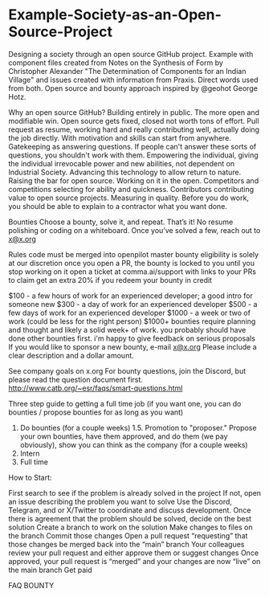 # Example-Society-as-an-Open-Source-Project
Designing a society through an open source GitHub project. Example with component files created from Notes on the Synthesis of Form by Christopher Alexander "The Determination of Components for an Indian Village" and issues created with information from Praxis. Direct words used from both. Open source and bounty approach inspired by @geohot George Hotz.

Why an open source GitHub?
Building entirely in public. The more open and modifiable win. Open source gets fixed, closed not worth tons of effort. Pull request as resume, working hard and really contributing well, actually doing the job directly. With motivation and skills can start from anywhere. Gatekeeping as answering questions. If people can't answer these sorts of questions, you shouldn't work with them. Empowering the individual, giving the individual irrevocable power and new abilities, not dependent on Industrial Society. Advancing this technology to allow return to nature. Raising the bar for open source. Working on it in the open. Competitors and competitions selecting for ability and quickness. Contributors contributing value to open source projects. Measuring in quality. Before you do work, you should be able to explain to a contractor what you want done.


Bounties
Choose a bounty, solve it, and repeat. That’s it! No resume polishing or coding on a whiteboard. Once you’ve solved a few, reach out to x@x.org

Rules
    code must be merged into openpilot master
    bounty eligibility is solely at our discretion
    once you open a PR, the bounty is locked to you until you stop working on it
    open a ticket at comma.ai/support with links to your PRs to claim
    get an extra 20% if you redeem your bounty in credit

   $100 - a few hours of work for an experienced developer; a good intro for someone new
    $300 - a day of work for an experienced developer
    $500 - a few days of work for an experienced developer
    $1000 - a week or two of work (could be less for the right person)
    $1000+ bounties require planning and thought and likely a solid week+ of work. you probably should have done other bounties first. i'm happy to give feedback on serious proposals
If you would like to sponsor a new bounty, e-mail x@x.org Please include a clear description and a dollar amount.

See company goals on x.org
For bounty questions, join the Discord, but please read the question document first. http://www.catb.org/~esr/faqs/smart-questions.html

Three step guide to getting a full time job (if you want one, you can do bounties / propose bounties for as long as you want)
1. Do bounties (for a couple weeks)
1.5. Promotion to "proposer." Propose your own bounties, have them approved, and do them (we pay obviously), show you can think as the company (for a couple weeks)
2. Intern
3. Full time




How to Start:

First search to see if the problem is already solved in the project
If not, open an issue describing the problem you want to solve
Use the Discord, Telegram, and or X/Twitter to coordinate and discuss development.
Once there is agreement that the problem should be solved, decide on the best solution
Create a branch to work on the solution
Make changes to files on the branch
Commit those changes
Open a pull request “requesting” that those changes be merged back into the “main” branch
Your colleagues review your pull request and either approve them or suggest changes
Once approved, your pull request is “merged” and your changes are now “live” on the main branch
Get paid




FAQ
BOUNTY
